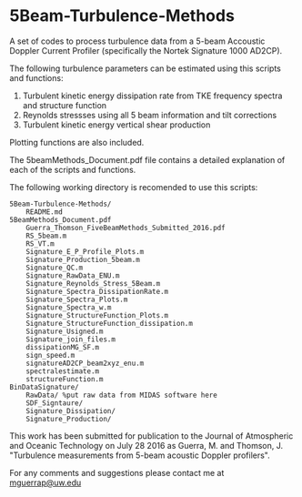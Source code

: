 # 5Beam-Turbulence-Methods

A set of codes to process turbulence data from a 5-beam Accoustic Doppler Current Profiler (specifically the Nortek Signature 1000 AD2CP).


The following turbulence parameters can be estimated using this scripts and functions:

1. Turbulent kinetic energy dissipation rate from TKE frequency spectra and structure function
2. Reynolds stressses using all 5 beam information and tilt corrections 
3. Turbulent kinetic energy vertical shear production 

Plotting functions are also included.

The 5beamMethods_Document.pdf file contains a detailed explanation of each of the scripts and functions.

The following working directory is recomended to use this scripts:

    5Beam-Turbulence-Methods/
    	README.md
	5BeamMethods_Document.pdf
    	Guerra_Thomson_FiveBeamMethods_Submitted_2016.pdf
    	RS_5beam.m
    	RS_VT.m
    	Signature_E_P_Profile_Plots.m
    	Signature_Production_5beam.m
    	Signature_QC.m
    	Signature_RawData_ENU.m
    	Signature_Reynolds_Stress_5Beam.m
    	Signature_Spectra_DissipationRate.m
    	Signature_Spectra_Plots.m
    	Signature_Spectra_w.m
    	Signature_StructureFunction_Plots.m
    	Signature_StructureFunction_dissipation.m
    	Signature_Usigned.m
    	Signature_join_files.m
    	dissipationMG_SF.m
    	sign_speed.m
    	signatureAD2CP_beam2xyz_enu.m
    	spectralestimate.m
    	structureFunction.m
	BinDataSignature/ 
    	RawData/ %put raw data from MIDAS software here
    	SDF_Signtaure/
    	Signature_Dissipation/
    	Signature_Production/


This work has been submitted for publication to the Journal of Atmospheric and Oceanic Technology on July 28 2016 as Guerra, M. and Thomson, J. "Turbulence measurements from 5-beam acoustic Doppler profilers".


For any comments and suggestions please contact me at mguerrap@uw.edu
